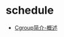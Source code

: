 # schedule

- [Cgroup简介-概述](https://mp.weixin.qq.com/s?src=11&timestamp=1561728461&ver=1696&signature=m6F4l3H-jVpPaVuxbZEw3-46MkkHbPbq0Dps-k4b-CHpydGf-G0yK4Pii*ESoxAUp9hFHi*DOxHUx-Vn4AyfBU1GlRbr8b1mco93ItZ*-G1WIyKEAVe*oHpzb8xT0dlt&new=1)
